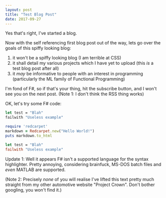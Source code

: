 ```yaml
---
layout: post
title: "Test Blog Post"
date: 2017-09-27
---
```


Yes that's right, I've started a blog.

Now with the self referencing first blog post out of the way, lets go over the goals of this spiffy looking blog:
1. it won't be a spiffy looking blog (I am terrible at CSS)
2. it shall detail my various projects which I have yet to upload (this _is_ a test blog post after all)
3. it _may_ be informative to people with an interest in programming (particularly the ML family of Functional Programming)

I'm fond of F#, so if that's your thing, hit the subscribe button, and I won't see you on the next post. (Note 1: I don't think the RSS thing works)

OK, let's try some F# code:

```fsharp
let test = "Blah"
failwith "Useless example"
```

```ruby
require 'redcarpet'
markdown = Redcarpet.new("Hello World!")
puts markdown.to_html
```

```ocaml
let test = "Blah"
failwith "Useless example"
```

Update 1: Well it appears F# isn't a supported language for the syntax highlighter. Pretty annoying, considering brainfuck, MS-DOS batch files and _even_ MATLAB are supported.

(Note 2: Precisely _none_ of you will realise I've lifted this text pretty much straight from my other automotive website "Project Crown". Don't bother googling, you won't find it.)